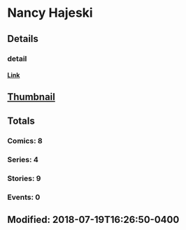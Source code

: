 # Nancy  Hajeski 
## Details
### detail
#### [Link](http://marvel.com/comics/creators/7933/nancy_hajeski?utm_campaign=apiRef&utm_source=225578a89fc76f3d20fbffda5d17a88d)
## [Thumbnail](http://i.annihil.us/u/prod/marvel/i/mg/b/40/image_not_available.jpg)
## Totals
### Comics: 8
### Series: 4
### Stories: 9
### Events: 0
## Modified: 2018-07-19T16:26:50-0400